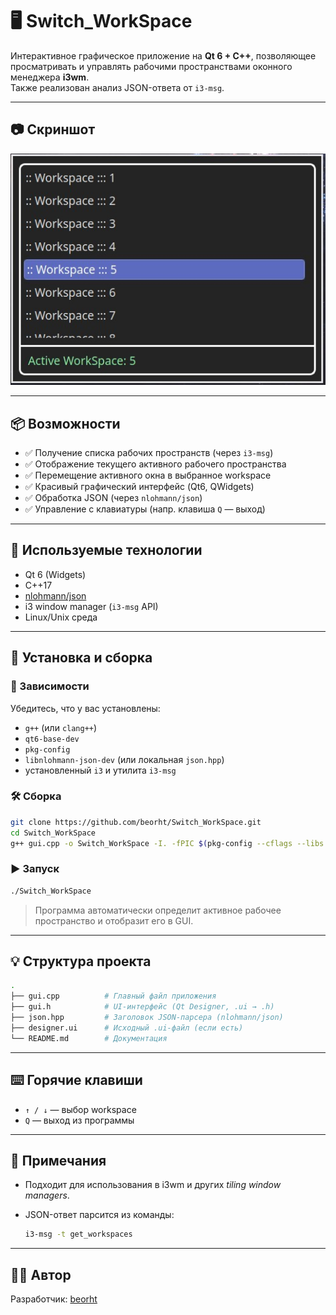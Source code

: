 

# 🖥️ Switch_WorkSpace

Интерактивное графическое приложение на **Qt 6 + C++**, позволяющее просматривать и управлять рабочими пространствами оконного менеджера **i3wm**.  
Также реализован анализ JSON-ответа от `i3-msg`.

---

## 📷 Скриншот
![Скриншот окна](screenshot/main.jpg)


---

## 📦 Возможности

- ✅ Получение списка рабочих пространств (через `i3-msg`)
- ✅ Отображение текущего активного рабочего пространства
- ✅ Перемещение активного окна в выбранное workspace
- ✅ Красивый графический интерфейс (Qt6, QWidgets)
- ✅ Обработка JSON (через `nlohmann/json`)
- ✅ Управление с клавиатуры (напр. клавиша `Q` — выход)

---

## 🧰 Используемые технологии

- Qt 6 (Widgets)
- C++17
- [nlohmann/json](https://github.com/nlohmann/json)
- i3 window manager (`i3-msg` API)
- Linux/Unix среда

---

## 🚀 Установка и сборка

### 🔧 Зависимости

Убедитесь, что у вас установлены:

- `g++` (или `clang++`)
- `qt6-base-dev`
- `pkg-config`
- `libnlohmann-json-dev` (или локальная `json.hpp`)
- установленный `i3` и утилита `i3-msg`

### 🛠️ Сборка

```bash
git clone https://github.com/beorht/Switch_WorkSpace.git
cd Switch_WorkSpace
g++ gui.cpp -o Switch_WorkSpace -I. -fPIC $(pkg-config --cflags --libs Qt6Widgets)
````

### ▶️ Запуск

```bash
./Switch_WorkSpace
```

> Программа автоматически определит активное рабочее пространство и отобразит его в GUI.

---

## 💡 Структура проекта

```bash
.
├── gui.cpp          # Главный файл приложения
├── gui.h            # UI-интерфейс (Qt Designer, .ui → .h)
├── json.hpp         # Заголовок JSON-парсера (nlohmann/json)
├── designer.ui      # Исходный .ui-файл (если есть)
└── README.md        # Документация
```

---

## ⌨️ Горячие клавиши

* `↑ / ↓` — выбор workspace
* `Q` — выход из программы

---

## 🧠 Примечания

* Подходит для использования в i3wm и других *tiling window managers*.
* JSON-ответ парсится из команды:

  ```bash
  i3-msg -t get_workspaces
  ```

---

## 🧑‍💻 Автор

Разработчик: [beorht](https://github.com/beorht)
